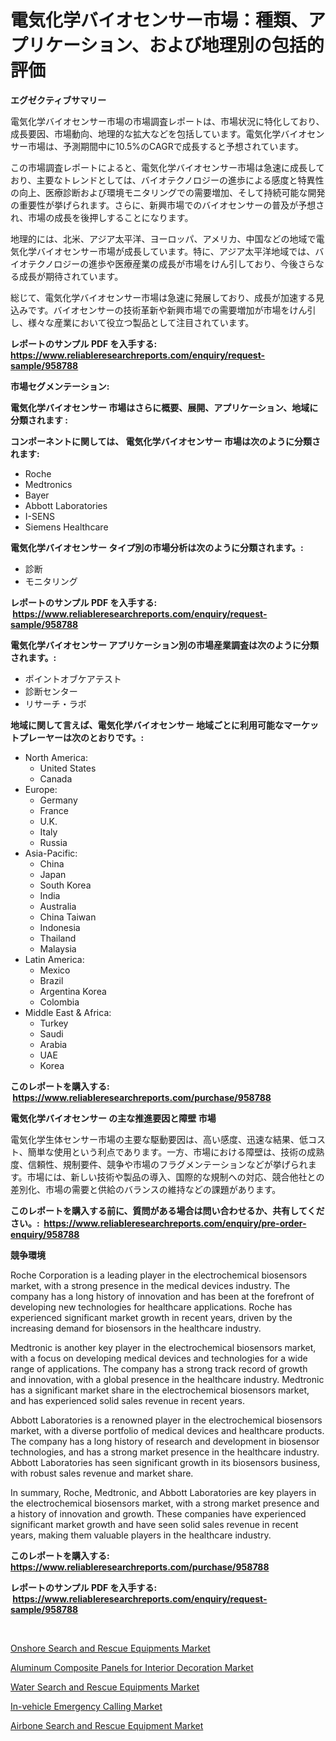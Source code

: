 <p><h1>電気化学バイオセンサー市場：種類、アプリケーション、および地理別の包括的評価</h1></p><p><strong>エグゼクティブサマリー</strong></p>
<p><p>電気化学バイオセンサー市場の市場調査レポートは、市場状況に特化しており、成長要因、市場動向、地理的な拡大などを包括しています。電気化学バイオセンサー市場は、予測期間中に10.5%のCAGRで成長すると予想されています。</p><p>この市場調査レポートによると、電気化学バイオセンサー市場は急速に成長しており、主要なトレンドとしては、バイオテクノロジーの進歩による感度と特異性の向上、医療診断および環境モニタリングでの需要増加、そして持続可能な開発の重要性が挙げられます。さらに、新興市場でのバイオセンサーの普及が予想され、市場の成長を後押しすることになります。</p><p>地理的には、北米、アジア太平洋、ヨーロッパ、アメリカ、中国などの地域で電気化学バイオセンサー市場が成長しています。特に、アジア太平洋地域では、バイオテクノロジーの進歩や医療産業の成長が市場をけん引しており、今後さらなる成長が期待されています。</p><p>総じて、電気化学バイオセンサー市場は急速に発展しており、成長が加速する見込みです。バイオセンサーの技術革新や新興市場での需要増加が市場をけん引し、様々な産業において役立つ製品として注目されています。</p></p>
<p><strong>レポートのサンプル PDF を入手する: <a href="https://www.reliableresearchreports.com/enquiry/request-sample/958788">https://www.reliableresearchreports.com/enquiry/request-sample/958788</a></strong></p>
<p><strong>市場セグメンテーション:</strong></p>
<p><strong> 電気化学バイオセンサー 市場はさらに概要、展開、アプリケーション、地域に分類されます :</strong></p>
<p><strong>コンポーネントに関しては、 電気化学バイオセンサー 市場は次のように分類されます: &nbsp;</strong></p>
<p><ul><li>Roche</li><li>Medtronics</li><li>Bayer</li><li>Abbott Laboratories</li><li>I-SENS</li><li>Siemens Healthcare</li></ul></p>
<p><strong> 電気化学バイオセンサー タイプ別の市場分析は次のように分類されます。:</strong></p>
<p><ul><li>診断</li><li>モニタリング</li></ul></p>
<p><strong>レポートのサンプル PDF を入手する: &nbsp;<a href="https://www.reliableresearchreports.com/enquiry/request-sample/958788">https://www.reliableresearchreports.com/enquiry/request-sample/958788</a></strong></p>
<p><strong> 電気化学バイオセンサー アプリケーション別の市場産業調査は次のように分類されます。:</strong></p>
<p><ul><li>ポイントオブケアテスト</li><li>診断センター</li><li>リサーチ・ラボ</li></ul></p>
<p><strong>地域に関して言えば、電気化学バイオセンサー 地域ごとに利用可能なマーケットプレーヤーは次のとおりです。:</strong></p>
<p><ul>
    <li>
        North America:
        <ul>
            <li>United States</li>
            <li>Canada</li>
        </ul>
    </li>
    <li>
        Europe:
        <ul>
            <li>Germany</li>
            <li>France</li>
            <li>U.K.</li>
            <li>Italy</li>
            <li>Russia</li>
        </ul>
    </li>
    <li>
        Asia-Pacific:
        <ul>
            <li>China</li>
            <li>Japan</li>
            <li>South Korea</li>
            <li>India</li>
            <li>Australia</li>
            <li>China Taiwan</li>
            <li>Indonesia</li>
            <li>Thailand</li>
            <li>Malaysia</li>
        </ul>
    </li>
    <li>
        Latin America:
        <ul>
            <li>Mexico</li>
            <li>Brazil</li>
            <li>Argentina Korea</li>
            <li>Colombia</li>
        </ul>
    </li>
    <li>
        Middle East & Africa:
        <ul>
            <li>Turkey</li>
            <li>Saudi</li>
            <li>Arabia</li>
            <li>UAE</li>
            <li>Korea</li>
        </ul>
    </li>
    </ul></p>
<p><strong>このレポートを購入する: &nbsp;<a href="https://www.reliableresearchreports.com/purchase/958788">https://www.reliableresearchreports.com/purchase/958788</a></strong></p>
<p><strong>電気化学バイオセンサー の主な推進要因と障壁 市場</strong></p>
<p><p>電気化学生体センサー市場の主要な駆動要因は、高い感度、迅速な結果、低コスト、簡単な使用という利点であります。一方、市場における障壁は、技術の成熟度、信頼性、規制要件、競争や市場のフラグメンテーションなどが挙げられます。市場には、新しい技術や製品の導入、国際的な規制への対応、競合他社との差別化、市場の需要と供給のバランスの維持などの課題があります。</p></p>
<p><strong>このレポートを購入する前に、質問がある場合は問い合わせるか、共有してください。:&nbsp; <a href="https://www.reliableresearchreports.com/enquiry/pre-order-enquiry/958788">https://www.reliableresearchreports.com/enquiry/pre-order-enquiry/958788</a></strong></p>
<p><strong>競争環境</strong></p>
<p><p>Roche Corporation is a leading player in the electrochemical biosensors market, with a strong presence in the medical devices industry. The company has a long history of innovation and has been at the forefront of developing new technologies for healthcare applications. Roche has experienced significant market growth in recent years, driven by the increasing demand for biosensors in the healthcare industry.</p><p>Medtronic is another key player in the electrochemical biosensors market, with a focus on developing medical devices and technologies for a wide range of applications. The company has a strong track record of growth and innovation, with a global presence in the healthcare industry. Medtronic has a significant market share in the electrochemical biosensors market, and has experienced solid sales revenue in recent years.</p><p>Abbott Laboratories is a renowned player in the electrochemical biosensors market, with a diverse portfolio of medical devices and healthcare products. The company has a long history of research and development in biosensor technologies, and has a strong market presence in the healthcare industry. Abbott Laboratories has seen significant growth in its biosensors business, with robust sales revenue and market share.</p><p>In summary, Roche, Medtronic, and Abbott Laboratories are key players in the electrochemical biosensors market, with a strong market presence and a history of innovation and growth. These companies have experienced significant market growth and have seen solid sales revenue in recent years, making them valuable players in the healthcare industry.</p></p>
<p><strong>このレポートを購入する: &nbsp; <a href="https://www.reliableresearchreports.com/purchase/958788">https://www.reliableresearchreports.com/purchase/958788</a></strong></p>
<p><strong>レポートのサンプル PDF を入手する: &nbsp;<a href="https://www.reliableresearchreports.com/enquiry/request-sample/958788">https://www.reliableresearchreports.com/enquiry/request-sample/958788</a></strong><strong></strong></p>
<p>&nbsp;</p>
<p><p><a href="https://sore-arch-6db.notion.site/Global-Onshore-Search-and-Rescue-Equipments-Market-Size-and-Market-Trends-Insights-and-Projections--f043b9d0a7cd4a058bf468b0298c7a77">Onshore Search and Rescue Equipments Market</a></p><p><a href="https://view.publitas.com/reportprime-1/aluminum-composite-panels-for-interior-decoration-market-size-market-trends-and-growth-outlook-forecasted-for-period-from-2024-to-2031/">Aluminum Composite Panels for Interior Decoration Market</a></p><p><a href="https://funky-papaya-cf4.notion.site/Water-Search-and-Rescue-Equipments-Market-Challenges-Opportunities-and-Growth-Drivers-and-Major-M-e72234385a184e2b85046680b73734d3">Water Search and Rescue Equipments Market</a></p><p><a href="https://view.publitas.com/reportprime-1/in-vehicle-emergency-calling-market-research-report-provides-thorough-industry-overview-which-offers-an-in-depth-analysis-of-product-trends-and-new-market-divisions/">In-vehicle Emergency Calling Market</a></p><p><a href="https://confirmed-shield-e13.notion.site/Airbone-Search-and-Rescue-Equipment-Market-Size-Furnishes-Valuable-Information-Encompassing-Market-S-564d585246f64d0ba5545fc72574be6f">Airbone Search and Rescue Equipment Market</a></p></p>